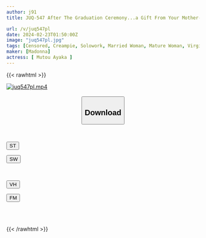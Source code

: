 ```yaml
---
author: j91
title: JUQ-547 After The Graduation Ceremony...a Gift From Your Mother-in-law To You Now That You're An Adult. Ayaka Muto

url: /v/juq547pl
date: 2024-02-23T01:50:00Z
image: "juq547pl.jpg"
tags: [Censored, Creampie, Solowork, Married Woman, Mature Woman, Virgin Man, Stepmother	]
maker: [Madonna]
actress: [ Mutou Ayaka ]
---
```



{{< rawhtml >}}

<div class="video" data-videoid="xZ8Y0wJZX4HkMy1">
    <a href="javascript:;">
        <img src="/v/juq547pl/juq547pl.jpg" width="WIDTH" height="HEIGHT" alt="juq547pl.mp4" loading="lazy">
    </a>
</div>

<script type="text/javascript" src="https://j91.asia/asset/on-demand-st.js"></script>

<br>
  <link rel="stylesheet" href="https://j91.asia/asset/bs5.css">
  
  <center>
  <button class="btn btn-primary" type="button" data-bs-toggle="collapse" data-bs-target=".multi-collapse" aria-expanded="false" aria-controls="multiCollapseExample1 multiCollapseExample2"><h2>Download</h2></button></center>
</p>
<div class="row">
  <div class="col">
    <div class="collapse multi-collapse" id="multiCollapseExample1">
      <div class="card card-body">
	      	      <br>
<div class="buttons">  
<p><a href="https://streamtape.to/v/xZ8Y0wJZX4HkMy1" target="_blank"><button class="btn-hover color-3"><i class="fa fa-download"></i> ST</button></a></p>
<p><a href="https://cdnwish.com/86in3yolqhkq" target="_blank"><button class="btn-hover color-2"><i class="fa fa-download"></i> SW</button></a></p></div>
    </div>
  </div>
</div>
  <div class="col">
    <div class="collapse multi-collapse" id="multiCollapseExample2">
      <div class="card card-body">
	      <br>
<div class="buttons">
<p><a href="https://vidhidepro.com/f/hwf910uzvg10"><button class="btn-hover color-9"><i class="fa fa-download"></i> VH</button></a></p>
<p><a href="https://filemoon.sx/d/ahs4589u7242"><button class="btn-hover color-8"><i class="fa fa-download"></i> FM</button></a></p></div>
<br><br>
      </div>
    </div>
  </div>
</div>

{{< /rawhtml >}}